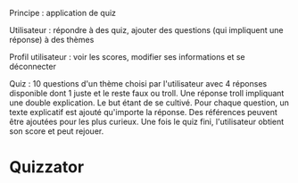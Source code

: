 Principe : application de quiz

Utilisateur : répondre à des quiz, ajouter des questions (qui impliquent une réponse) à des thèmes

Profil utilisateur : voir les scores, modifier ses informations et se déconnecter

Quiz : 10 questions d'un thème choisi par l'utilisateur avec 4 réponses disponible dont 1 juste et le reste faux ou troll. Une réponse
troll impliquant une double explication. Le but étant de se cultivé.
Pour chaque question, un texte explicatif est ajouté qu'importe la réponse. Des références peuvent être ajoutées pour les plus curieux.
Une fois le quiz fini, l'utilisateur obtient son score et peut rejouer.
# Quizzator

